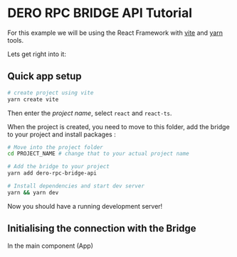 # DERO RPC BRIDGE API Tutorial

For this example we will be using the React Framework with [vite](https://vitejs.dev) and [yarn](https://yarnpkg.com/) tools.

Lets get right into it:

## Quick app setup


```sh
# create project using vite
yarn create vite
```

Then enter the *project name*, select `react` and `react-ts`.

When the project is created, you need to move to this folder, add the bridge to your project and install packages :

```sh
# Move into the project folder
cd PROJECT_NAME # change that to your actual project name

# Add the bridge to your project
yarn add dero-rpc-bridge-api

# Install dependencies and start dev server
yarn && yarn dev
```

Now you should have a running development server!

## Initialising the connection with the Bridge

In the main component (App)
